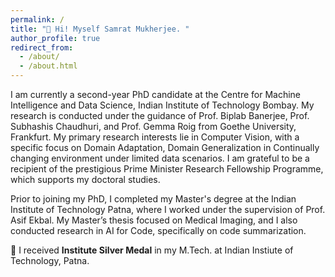 ```yaml
---
permalink: /
title: "👋 Hi! Myself Samrat Mukherjee. "
author_profile: true
redirect_from: 
  - /about/
  - /about.html
---
```

I am currently a second-year PhD candidate at the Centre for Machine Intelligence and Data Science, Indian Institute of Technology Bombay. My research is conducted under the guidance of Prof. Biplab Banerjee, Prof. Subhashis Chaudhuri, and Prof. Gemma Roig from Goethe University, Frankfurt. My primary research interests lie in Computer Vision, with a specific focus on Domain Adaptation, Domain Generalization in Continually changing environment under limited data scenarios. I am grateful to be a recipient of the prestigious Prime Minister Research Fellowship Programme, which supports my doctoral studies.

Prior to joining my PhD, I completed my Master's degree at the Indian Institute of Technology Patna, where I worked under the supervision of Prof. Asif Ekbal. My Master’s thesis focused on Medical Imaging, and I also conducted research in AI for Code, specifically on code summarization.

🥈 I received **Institute Silver Medal** in my M.Tech. at Indian Instiute of Technology, Patna.

